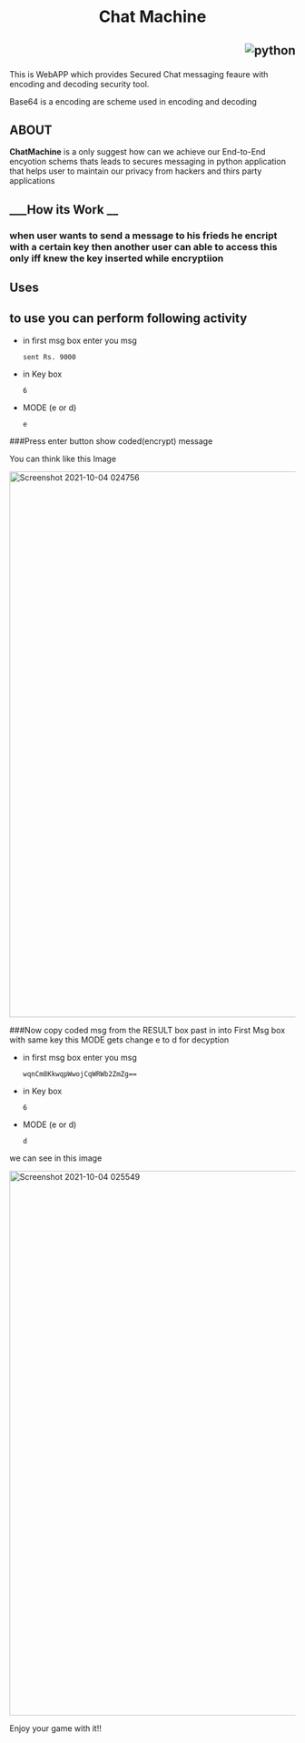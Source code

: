 <h1 align="center"> Chat Machine  </h1>

<h2 align="right">

![python](https://forthebadge.com/images/badges/made-with-python.svg)

</h2>

This is WebAPP which provides Secured Chat messaging feaure with encoding and decoding security tool. 

Base64 is a encoding are scheme used in encoding and decoding


## __ABOUT__
**ChatMachine** is a only suggest how can we achieve our End-to-End encyotion schems thats leads to secures messaging in python application that helps user to maintain our privacy from hackers and thirs party applications 

## ___How its Work __
### when user wants to send a message to his frieds he encript with a certain key then another user can able to access this only iff knew the key inserted while encryptiion

## __Uses__

## to use you can perform following activity

- in first msg box enter you msg
    ```
    sent Rs. 9000
    ```
- in Key box
    ```
    6
    ```

- MODE (e or d)
    ```
    e
    ```
 ###Press enter button show coded(encrypt) message 
 
 You can think like this Image
 
 <img width="960" alt="Screenshot 2021-10-04 024756" src="https://user-images.githubusercontent.com/85605208/135771936-986837bd-c037-498d-beaa-18c3314bae7c.png">

###Now copy coded msg from the RESULT box past in into First Msg box with same key this MODE gets change e to d for decyption

- in first msg box enter you msg
    ```
    wqnCm8KkwqpWwojCqWRWb2ZmZg==
    ```
- in Key box
    ```
    6
    ```

- MODE (e or d)
    ```
    d
    ```
 we can see in this image
 
 <img width="958" alt="Screenshot 2021-10-04 025549" src="https://user-images.githubusercontent.com/85605208/135772069-7e7b13ef-9535-41a2-a0f2-a85f584d6e9a.png">

 

Enjoy your game with it!!
